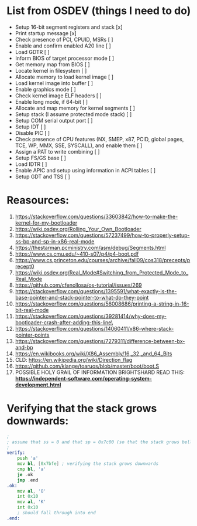 # List from OSDEV (things I need to do)
- Setup 16-bit segment registers and stack [x]
- Print startup message [x]
- Check presence of PCI, CPUID, MSRs [ ]
- Enable and confirm enabled A20 line [ ]
- Load GDTR [ ]
- Inform BIOS of target processor mode [ ]
- Get memory map from BIOS [ ]
- Locate kernel in filesystem [ ]
- Allocate memory to load kernel image [ ]
- Load kernel image into buffer [ ]
- Enable graphics mode [ ]
- Check kernel image ELF headers [ ]
- Enable long mode, if 64-bit [ ]
- Allocate and map memory for kernel segments [ ]
- Setup stack (I assume protected mode stack) [ ]
- Setup COM serial output port [ ]
- Setup IDT [ ]
- Disable PIC [ ]
- Check presence of CPU features (NX, SMEP, x87, PCID, global pages, TCE, WP, MMX, SSE, SYSCALL), and enable them [ ]
- Assign a PAT to write combining [ ]
- Setup FS/GS base [ ]
- Load IDTR [ ]
- Enable APIC and setup using information in ACPI tables [ ]
- Setup GDT and TSS [ ]

# Reasources: 

1. https://stackoverflow.com/questions/33603842/how-to-make-the-kernel-for-my-bootloader
2. https://wiki.osdev.org/Rolling_Your_Own_Bootloader
3. https://stackoverflow.com/questions/57237499/how-to-properly-setup-ss-bp-and-sp-in-x86-real-mode
4. https://thestarman.pcministry.com/asm/debug/Segments.html
5. https://www.cs.cmu.edu/~410-s07/p4/p4-boot.pdf
6. https://www.cs.princeton.edu/courses/archive/fall09/cos318/precepts/precept0
7. https://wiki.osdev.org/Real_Mode#Switching_from_Protected_Mode_to_Real_Mode
8. https://github.com/cfenollosa/os-tutorial/issues/269
9. https://stackoverflow.com/questions/1395591/what-exactly-is-the-base-pointer-and-stack-pointer-to-what-do-they-point
10. https://stackoverflow.com/questions/56008686/printing-a-string-in-16-bit-real-mode
11. https://stackoverflow.com/questions/39281414/why-does-my-bootloader-crash-after-adding-this-line\
12. https://stackoverflow.com/questions/14060411/x86-where-stack-pointer-points
13. https://stackoverflow.com/questions/7279311/difference-between-bx-and-bp
14. https://en.wikibooks.org/wiki/X86_Assembly/16,_32,_and_64_Bits
15. CLD: https://en.wikipedia.org/wiki/Direction_flag
16. https://github.com/klange/toaruos/blob/master/boot/boot.S
17.  POSSIBLE HOLY GRAIL OF INFORMATION BRIGHTSHARD READ THIS: **https://independent-software.com/operating-system-development.html**

# Verifying that the stack grows downwards: 
```asm
;
; assume that ss = 0 and that sp = 0x7c00 (so that the stack grows bellow our bootloader)
;
verify:
    push 'a'
    mov bl, [0x7bfe] ; verifying the stack grows downwards
    cmp bl, 'a'
    je .ok
    jmp .end
.ok:
    mov al, 'O'
    int 0x10 
    mov al, 'K'
    int 0x10 
    ; should fall through into end
.end:
```





